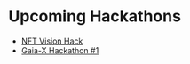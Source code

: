 # Upcoming Hackathons

- [NFT Vision Hack](https://nftvisionhack.devpost.com)
- [Gaia-X Hackathon #1](https://hopin.com/events/gaia-x-hackathon)